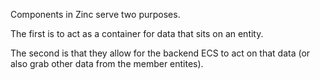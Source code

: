 Components in Zinc serve two purposes.

The first is to act as a container for data that sits on an entity.

The second is that they allow for the backend ECS to act on that data (or also grab other data from the member entites).